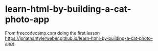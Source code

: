 # learn-html-by-building-a-cat-photo-app
From freecodecamp.com doing the first lesson
https://jonathantylerweber.github.io/learn-html-by-building-a-cat-photo-app/
